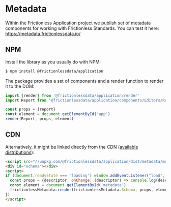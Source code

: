 # Metadata

Within the Frictionless Application project we publish set of metadata components for working with Frictionless Standards. You can test it here: https://metadata.frictionlessdata.io/

## NPM

Install the library as you usually do with NPM:

```bash
$ npm install @frictionlessdata/application
```

The package provides a set of components and a render function to render it to the DOM:

```javascript
import {render} from '@frictionlessdata/application/render'
import Report from '@frictionlessdata/application/components/Editors/Report'

const props = {report}
const element = document.getElementById('app')
render(Report, props, element)
```

## CDN

Alternatively, it might be linked directly from the CDN ([available distributions](https://unpkg.com/browse/@frictionlessdata/application/)):

```html
<script src="//unpkg.com/@frictionlessdata/application/dist/metadata/metadata.js"></script>
<div id="schema"></div>
<script>
if (document.readyState === 'loading') window.addEventListener("load", () => {
  const props = {descriptor, onChange: (descriptor) => console.log(descriptor)}
  const element = document.getElementById('metadata')
  frictionlessMetadata.render(frictionlessMetadata.Schema, props, element)
})
</script>
```
